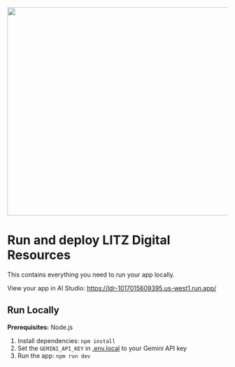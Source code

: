 <div align="center">
<img width="1200" height="475" alt="GHBanner" src="https://raketcontent.com/Gemini_Generated_Image_3qlo4u3qlo4u3qlo_e12884ec0d.png" />
</div>

# Run and deploy LITZ Digital Resources

This contains everything you need to run your app locally.

View your app in AI Studio: https://ldr-1017015609395.us-west1.run.app/

## Run Locally

**Prerequisites:**  Node.js


1. Install dependencies:
   `npm install`
2. Set the `GEMINI_API_KEY` in [.env.local](.env.local) to your Gemini API key
3. Run the app:
   `npm run dev`
